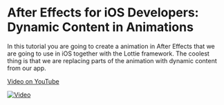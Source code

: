 # After Effects for iOS Developers: Dynamic Content in Animations

In this tutorial you are going to create a animation in After Effects that we are going to use in iOS together with the Lottie framework. The coolest thing is that we are replacing parts of the animation with dynamic content from our app.

[Video on YouTube](https://youtu.be/2HhgLir6Jz0)

[![Video](https://img.youtube.com/vi/2HhgLir6Jz0/0.jpg)](https://www.youtube.com/watch?v=2HhgLir6Jz0)
